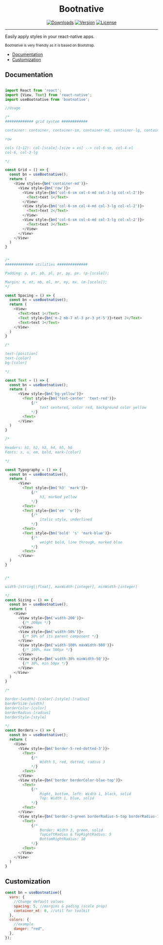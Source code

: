 <h1 align="center">Bootnative</h1>

<!-- <p align="center"><a href="https://vuejs.org" target="_blank" rel="noopener noreferrer"><img width="100" src="https://vuejs.org/images/logo.png" alt="Vue logo"></a></p> -->

<p align="center">
  <a href="https://npmcharts.com/compare/bootnative?minimal=true"><img src="https://img.shields.io/npm/dm/bootnative.svg?sanitize=true" alt="Downloads"></a>
  <a href="https://www.npmjs.com/package/bootnative"><img src="https://img.shields.io/npm/v/bootnative.svg?sanitize=true" alt="Version"></a>
  <a href="https://www.npmjs.com/package/bootnative"><img src="https://img.shields.io/npm/l/bootnative.svg?sanitize=true" alt="License"></a>
</p>
<hr/>

<p>Easily apply styles in your react-native apps.</p>

<p>
<small>Bootnative is very friendly as it is based on Bootstrap.</small>
</p>

<ul>
  <li><a href="#documentation">Documentation</a></li>
  <li><a href="#customization">Customization</a></li>
</ul>

<h2 id="documentation">Documentation</h2>

``` javascript

import React from 'react';
import {View, Text} from 'react-native';
import useBootnative from 'bootnative';

//Usage

/*
############# grid system ############

container: container, container-sm, container-md, container-lg, container-fluid

row

cols (1~12): col-[scale]-[size = xs] --> col-6-sm, col-4-xl
col-6, col-3-lg

*/

const Grid = () => {
  const bn = useBootnative();
  return (
    <View styles={bn('container-md')}>
      <View style={bn('row')}>
        <View style={bn('col-6-sm col-4-md col-3-lg col-xl-2')}>
          <Text>text 1</Text>
        </View>
        <View style={bn('col-6-sm col-4-md col-3-lg col-xl-2')}>
          <Text>text 2</Text>
        </View>
        <View style={bn('col-6-sm col-4-md col-3-lg col-xl-2')}>
          <Text>text 3</Text>
        </View>
      </View>
    </View>
  )
}


/*
############# utilities ##############

Padding: p, pt, pb, pl, pr, py, px. (p-[scale]);

Margin: m, mt, mb, ml, mr, my, mx. (m-[scale]);
*/

const Spacing = () => {
  const bn = useBootnative();
  return (
    <View>
      <Text>text 1</Text>
      <Text style={bn('m-2 mb-7 ml-3 pr-3 pt-5')}>text 2</Text>
      <Text>text 3</Text>
    </View>
  )
}

/*

text-[position]
text-[color]
bg-[color]

*/

const Text = () => {
  const bn = useBootnative();
  return (
      <View style={bn('bg-yellow')}>
        <Text style={bn('text-center' 'text-red')}>
            {/*
                text centered, color red, background color yellow
            */}
        <Text>
      </View>
  )
}

/*

Headers: h1, h2, h3, h4, h5, h6
Fonts: s, u, em, bold, mark-[color]

*/

const Typography = () => {
  const bn = useBootnative();
  return (
      <View>
        <Text style={bn('h3' 'mark')}>
            {/*
                h3, marked yellow
            */}
        <Text>
        <Text style={bn('em' 'u')}>
            {/*
                italic style, underlined
            */}
        <Text>
        <Text style={bn('bold' 's' 'mark-blue')}>
            {/*
                weight bold, line through, marked blue
            */}
        <Text>
      </View>
  )
}


/*

width-[string||float], maxWidth-[integer], minWidth-[integer]

*/
const Sizing = () => {
  const bn = useBootnative();
  return (
    <View>
      <View style={bn('width-200')}>
        {/* 200px */}
      </View>
      <View style={bn('width-50%')}>
        {/* 50% of its parent component */}
      </View>
      <View style={bn('width-100% maxWidth-500')}>
        {/* 100%, max 500px */}
      </View>
      <View style={bn('width-30% minWidth-50')}>
        {/* 30%, min 50px */}
      </View>
    </View>
  )
}

/*

border-[width]-[color]-[style]-[radius]
borderSize-[width]
borderColor-[color]
borderRadius-[radius]
borderStyle-[style]

*/
const Borders = () => {
  const bn = useBootnative();
  return (
    <View>
      <View style={bn('border-5-red-dotted-3')}>
        <Text>
            {/*
                Width 5, red, dotted, radius 3
            */}
        <Text>
      </View>
      <View style={bn('border borderColor-blue-top')}>
        <Text>
            {/*
                Right, bottom, left: Width 1, black, solid
                Top: Width 1, blue, solid
            */}
        <Text>
      </View>
      <View style={bn('border-3-green borderRadius-5-top borderRadius-10-bottom-right')}>
        <Text>
            {/*
                Border: Width 3, green, solid
                TopLeftRadius & TopRightRadius: 5
                BottomRightRadius: 10
            */}
        <Text>
      </View>
    </View>
  )
}

```

<h2 id="customization">Customization</h2>

```javascript
const bn = useBootnative({
  vars: {
    //Change default values
    spacing: 5, //margins & pading (scale prop)
    container_mt: 0, //util for toolkit
  },
  colors: {
    //example
    danger: "red",
  },
});
```
